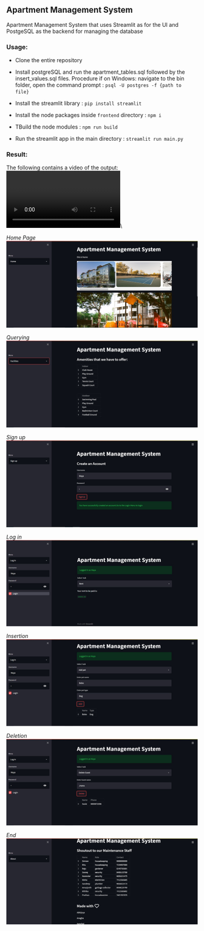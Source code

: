 ## Apartment Management System

Apartment Management System that uses Streamlit as for the UI and PostgeSQL as the backend for managing the database

### Usage:

- Clone the entire repository

- Install postgreSQL and run the apartment_tables.sql followed by the insert_values.sql files.
Procedure if on Windows: navigate to the bin folder, open the command prompt : `psql -U postgres -f {path to file}`

- Install the streamlit library : `pip install streamlit`

- Install the node packages inside `frontend` directory : `npm i`

- TBuild the node modules : `npm run build`

- Run the streamlit app in the main directory : `streamlit run main.py`

### Result:

The following contains a video of the output:
![result](file.mp4)\

*Home Page*
![Alt Text](images/1.png?raw=true )

*Querying*
![Alt text](images/2.png?raw=true )

*Sign up*
![Alt text](images/3.png?raw=true )

*Log in*
![Alt text](images/4.png?raw=true )

*Insertion*
![Alt text](images/5.png?raw=true )

*Deletion*
![Alt text](images/6.png?raw=true )

*End*
![Alt text](images/7.png?raw=true )
